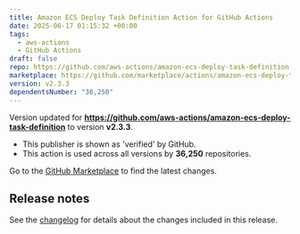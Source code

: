 ```yaml
---
title: Amazon ECS Deploy Task Definition Action for GitHub Actions
date: 2025-06-17 01:15:32 +00:00
tags:
  - aws-actions
  - GitHub Actions
draft: false
repo: https://github.com/aws-actions/amazon-ecs-deploy-task-definition
marketplace: https://github.com/marketplace/actions/amazon-ecs-deploy-task-definition-action-for-github-actions
version: v2.3.3
dependentsNumber: "36,250"
---
```



Version updated for **https://github.com/aws-actions/amazon-ecs-deploy-task-definition** to version **v2.3.3**.
- This publisher is shown as 'verified' by GitHub.
- This action is used across all versions by **36,250** repositories.

Go to the [GitHub Marketplace](https://github.com/marketplace/actions/amazon-ecs-deploy-task-definition-action-for-github-actions) to find the latest changes.

## Release notes

See the [changelog](CHANGELOG.md) for details about the changes included in this release.
